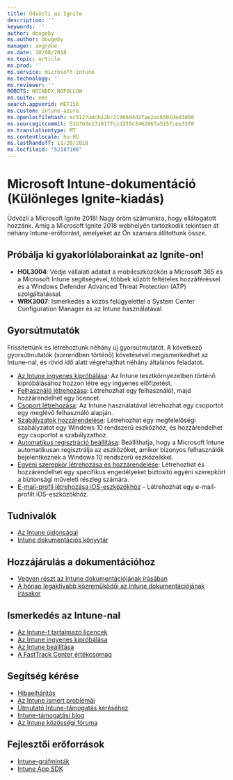 ```yaml
---
title: Üdvözli az Ignite
description: ''
keywords: ''
author: dougeby
ms.author: dougeby
manager: angrobe
ms.date: 10/08/2018
ms.topic: article
ms.prod: ''
ms.service: microsoft-intune
ms.technology: ''
ms.reviewer: ''
ROBOTS: NOINDEX,NOFOLLOW
ms.suite: ems
search.appverid: MET150
ms.custom: intune-azure
ms.openlocfilehash: ec5127adcb12bc1196604d27ae2ac6501de03d08
ms.sourcegitcommit: 51b763e131917fccd255c346286fa515fcee33f0
ms.translationtype: MT
ms.contentlocale: hu-HU
ms.lasthandoff: 11/20/2018
ms.locfileid: "52187106"
---
```

# <a name="microsoft-intune-documentation-40ignite-special-edition41"></a>Microsoft Intune-dokumentáció &#40;Különleges Ignite-kiadás&#41;
Üdvözli a Microsoft Ignite 2018! Nagy öröm számunkra, hogy ellátogatott hozzánk. Amíg a Microsoft Ignite 2018 webhelyén tartózkodik tekintsen át néhány Intune-erőforrást, amelyeket az Ön számára állítottunk össze.

## <a name="try-our-hands-on-labs-at-ignite"></a>Próbálja ki gyakorlólaborainkat az Ignite-on!
- **HOL3004**: Védje vállalati adatait a mobileszközökön a Microsoft 365 és a Microsoft Intune segítségével, többek között feltételes hozzáféréssel és a Windows Defender Advanced Threat Protection (ATP) szolgáltatással.
- **WRK3007**: Ismerkedés a közös felügyelettel a System Center Configuration Manager és az Intune használatával

## <a name="quickstarts"></a>Gyorsútmutatók
Frissítettünk és létrehoztunk néhány új gyorsútmutatót. A következő gyorsútmutatók (sorrendben történő) követésével megismerkedhet az Intune-nal, és rövid idő alatt végrehajthat néhány általános feladatot.

- [Az Intune ingyenes kipróbálása](free-trial-sign-up.md): Az Intune tesztkörnyezetben történő kipróbálásához hozzon létre egy ingyenes előfizetést.    
- [Felhasználó létrehozása](quickstart-create-user.md): Létrehozhat egy felhasználót, majd hozzárendelhet egy licencet.
- [Csoport létrehozása](quickstart-create-group.md): Az Intune használatával létrehozhat egy csoportot egy meglévő felhasználó alapján.
- [Szabályzatok hozzárendelése](get-started-policies.md): Létrehozhat egy megfelelőségi szabályzatot egy Windows 10 rendszerű eszközhöz, és hozzárendelhet egy csoportot a szabályzathoz.
- [Automatikus regisztráció beállítása](quickstart-setup-auto-enrollment.md): Beállíthatja, hogy a Microsoft Intune automatikusan regisztrálja az eszközöket, amikor bizonyos felhasználók bejelentkeznek a Windows 10 rendszerű eszközeikkel.
- [Egyéni szerepkör létrehozása és hozzárendelése](quickstart-create-custom-role.md): Létrehozhat és hozzárendelhet egy specifikus engedélyeket biztosító egyéni szerepkört a biztonsági műveleti részleg számára. 
- [E-mail-profil létrehozása iOS-eszközökhöz](quickstart-email-profile.md) – Létrehozhat egy e-mail-profilt iOS-eszközökhöz.

## <a name="learn"></a>Tudnivalók
- [Az Intune újdonságai](whats-new.md)
- [Intune dokumentációs könyvtár](https://docs.microsoft.com/intune/)

## <a name="contribute-to-docs"></a>Hozzájárulás a dokumentációhoz
- [Vegyen részt az Intune dokumentációjának írásában](https://github.com/MicrosoftDocs/IntuneDocs/blob/master/README.md)  
- [A hónap legaktívabb közreműködői az Intune dokumentációjának írásakor](https://github.com/MicrosoftDocs/IntuneDocs/graphs/contributors?from=2018-09-01&to=2018-11-30&type=c)  

## <a name="start-using-intune"></a>Ismerkedés az Intune-nal
- [Az Intune-t tartalmazó licencek](licenses.md)
- [Az Intune ingyenes kipróbálása](free-trial-sign-up.md)
- [Az Intune beállítása](setup-steps.md)
- [A FastTrack Center értékcsomag](https://docs.microsoft.com/enterprise-mobility-security/Solutions/enterprise-mobility-fasttrack-program)

## <a name="get-help"></a>Segítség kérése
- [Hibaelhárítás](help-desk-operators.md)
- [Az Intune ismert problémái](known-issues.md)
- [Útmutató Intune-támogatás kéréséhez](get-support.md)
- [Intune-támogatási blog](https://blogs.technet.microsoft.com/intunesupport/)
- [Az Intune közösségi fóruma](https://techcommunity.microsoft.com/t5/Enterprise-Mobility-Security/ct-p/EMS)

## <a name="developer-resources"></a>Fejlesztői erőforrások
- [Intune-gráfminták](https://github.com/microsoftgraph/powershell-intune-samples)
- [Intune App SDK](app-sdk-get-started.md)
